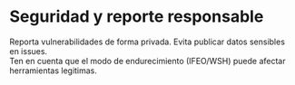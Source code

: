 # Seguridad y reporte responsable

Reporta vulnerabilidades de forma privada. Evita publicar datos sensibles en issues.  
Ten en cuenta que el modo de endurecimiento (IFEO/WSH) puede afectar herramientas legitimas.
